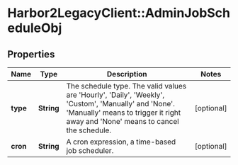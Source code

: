# Harbor2LegacyClient::AdminJobScheduleObj

## Properties
Name | Type | Description | Notes
------------ | ------------- | ------------- | -------------
**type** | **String** | The schedule type. The valid values are &#39;Hourly&#39;, &#39;Daily&#39;, &#39;Weekly&#39;, &#39;Custom&#39;, &#39;Manually&#39; and &#39;None&#39;. &#39;Manually&#39; means to trigger it right away and &#39;None&#39; means to cancel the schedule.  | [optional] 
**cron** | **String** | A cron expression, a time-based job scheduler. | [optional] 


